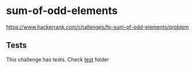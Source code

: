 # sum-of-odd-elements

<https://www.hackerrank.com/challenges/fp-sum-of-odd-elements/problem>

## Tests

This challenge has tests. Check [test](test/) folder
